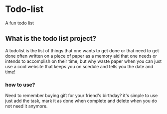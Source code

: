 # Todo-list
A fun todo list

## What is the todo list project?

A todolist is the list of things that one wants to get done or that need to get done often written on a piece of paper as a memory aid  that one needs or intends to accomplish on their time, but why waste paper when you can just use a cool website that keeps you on scedule and tells you the date and time!

### how to use?

Need to remember buying gift for your friend's birthday? it's simple to use just add the task, mark it as done when complete and delete when you do not need it anymore.